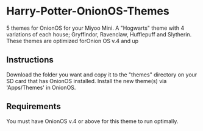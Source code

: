 # Harry-Potter-OnionOS-Themes
 5 themes for OnionOS for your Miyoo Mini. A "Hogwarts" theme with 4 variations of each house; Gryffindor, Ravenclaw, Hufflepuff and Slytherin. These themes are optimized forOnion OS v.4 and up

## Instructions
Download the folder you want and copy it to the "themes" directory on your SD card that has OnionOS installed. Install the new theme(s) via 'Apps/Themes' in OnionOS.

## Requirements
You must have OnionOS v.4 or above for this theme to run optimally.
